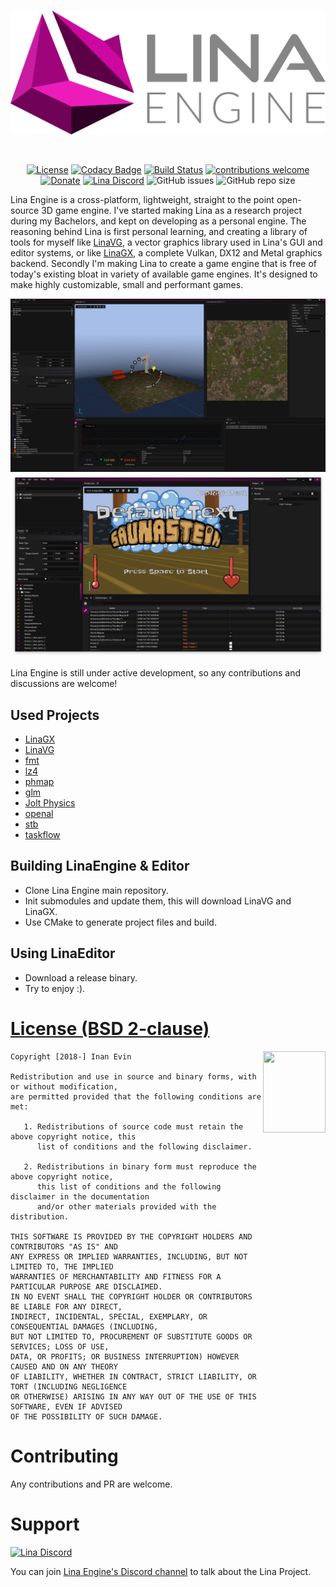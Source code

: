 <br/>
<p align="center">
  <img src="Extra/Images/LinaLogoTitle.png" width="600">
</p>
<br/>

<div align="center">

[![License](https://img.shields.io/badge/license-MIT-blue.svg)](https://opensource.org/licenses/MIT) 
[![Codacy Badge](https://app.codacy.com/project/badge/Grade/c0c10a437a214dbf963210ed3edf3c4f)](https://www.codacy.com/gh/inanevin/LinaEngine/dashboard?utm_source=github.com&amp;utm_medium=referral&amp;utm_content=inanevin/LinaEngine&amp;utm_campaign=Badge_Grade)
[![Build Status](https://app.travis-ci.com/inanevin/LinaEngine.svg?branch=master)](https://app.travis-ci.com/inanevin/LinaEngine)
[![contributions welcome](https://img.shields.io/badge/contributions-welcome-brightgreen.svg?style=flat)](https://github.com/inanevin/LinaEngine/issues) 
[![Donate](https://img.shields.io/badge/Donate-PayPal-green.svg)](https://paypal.me/inanevin) 
[![Lina Discord](https://badgen.net/discord/members/QYeTkEtRMB)](https://discord.gg/QYeTkEtRMB)
![GitHub issues](https://img.shields.io/github/issues/inanevin/LinaEngine.svg)
![GitHub repo size](https://img.shields.io/github/repo-size/inanevin/LinaEngine.svg)

 </div>
  
Lina Engine is a cross-platform, lightweight, straight to the point open-source 3D game engine. I've started making Lina as a research project during my Bachelors, and kept on developing as a personal engine. The reasoning behind Lina is first personal learning, and creating a library of tools for myself like [LinaVG](https://github.com/inanevin/LinaVG), a vector graphics library used in Lina's GUI and editor systems, or like [LinaGX](https://github.com/inanevin/LinaGX), a complete Vulkan, DX12 and Metal graphics backend. Secondly I'm making Lina to create a game engine that is free of today's existing bloat in variety of available game engines. It's designed to make highly customizable, small and performant games. 

![Lina](Extra/Images/LinaSS.png)
![Lina](Extra/Images/saunastein.png)

Lina Engine is still under active development, so any contributions and discussions are welcome!


## Used Projects

-  [LinaGX](https://github.com/inanevin/LinaGX)
-  [LinaVG](https://github.com/inanevin/LinaVX)
-  [fmt](https://github.com/fmtlib/fmt)
-  [lz4](https://github.com/lz4/lz4)
-  [phmap](https://github.com/greg7mdp/parallel-hashmap)
-  [glm](https://github.com/g-truc/glm)
-  [Jolt Physics](https://github.com/jrouwe/JoltPhysics)
-  [openal](https://www.openal.org)
-  [stb](https://github.com/nothings/stb)
-  [taskflow](https://github.com/taskflow/taskflow)

## Building LinaEngine & Editor

- Clone Lina Engine main repository.
- Init submodules and update them, this will download LinaVG and LinaGX.
- Use CMake to generate project files and build.

## Using LinaEditor
- Download a release binary.
- Try to enjoy :).


# [License (BSD 2-clause)](http://opensource.org/licenses/BSD-2-Clause)

<a href="http://opensource.org/licenses/BSD-2-Clause" target="_blank">
<img align="right" src="https://opensource.org/wp-content/uploads/2022/10/osi-badge-dark.svg" width="100" height="130">
</a>

	Copyright [2018-] Inan Evin
	
	Redistribution and use in source and binary forms, with or without modification,
	are permitted provided that the following conditions are met:
	
	   1. Redistributions of source code must retain the above copyright notice, this
	      list of conditions and the following disclaimer.
	
	   2. Redistributions in binary form must reproduce the above copyright notice,
	      this list of conditions and the following disclaimer in the documentation
	      and/or other materials provided with the distribution.
	
	THIS SOFTWARE IS PROVIDED BY THE COPYRIGHT HOLDERS AND CONTRIBUTORS "AS IS" AND
	ANY EXPRESS OR IMPLIED WARRANTIES, INCLUDING, BUT NOT LIMITED TO, THE IMPLIED
	WARRANTIES OF MERCHANTABILITY AND FITNESS FOR A PARTICULAR PURPOSE ARE DISCLAIMED.
	IN NO EVENT SHALL THE COPYRIGHT HOLDER OR CONTRIBUTORS BE LIABLE FOR ANY DIRECT,
	INDIRECT, INCIDENTAL, SPECIAL, EXEMPLARY, OR CONSEQUENTIAL DAMAGES (INCLUDING,
	BUT NOT LIMITED TO, PROCUREMENT OF SUBSTITUTE GOODS OR SERVICES; LOSS OF USE,
	DATA, OR PROFITS; OR BUSINESS INTERRUPTION) HOWEVER CAUSED AND ON ANY THEORY
	OF LIABILITY, WHETHER IN CONTRACT, STRICT LIABILITY, OR TORT (INCLUDING NEGLIGENCE
	OR OTHERWISE) ARISING IN ANY WAY OUT OF THE USE OF THIS SOFTWARE, EVEN IF ADVISED
	OF THE POSSIBILITY OF SUCH DAMAGE.

# Contributing

Any contributions and PR are welcome.

# Support

[![Lina Discord](https://badgen.net/discord/members/QYeTkEtRMB)](https://discord.gg/QYeTkEtRMB)

You can join [Lina Engine's Discord channel](https://discord.gg/QYeTkEtRMB) to talk about the Lina Project.

